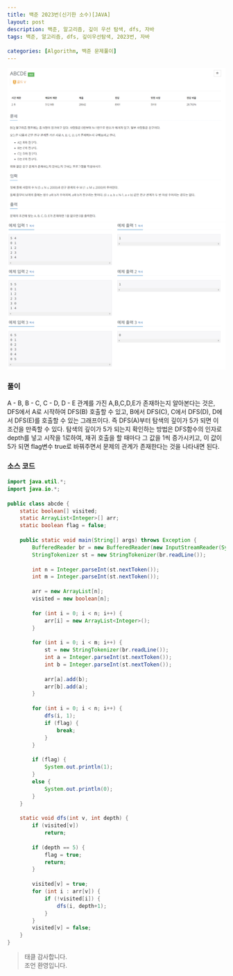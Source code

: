 ```yaml
---
title: 백준 2023번(신기한 소수)[JAVA]
layout: post
description: 백준, 알고리즘, 깊이 우선 탐색, dfs, 자바
tags: 백준, 알고리즘, dfs, 깊이우선탐색, 2023번, 자바

categories: [Algorithm, 백준 문제풀이]
---
```


![13023-1](/assets/img/13023-1.png)<br/>
![13023-2](/assets/img/13023-2.png)

### __풀이__
A - B, B - C, C - D, D - E 관계를 가진 A,B,C,D,E가 존재하는지 알아본다는 것은, DFS에서 A로 시작하여 DFS(B) 호출할 수 있고, B에서 DFS(C), C에서 DFS(D), D에서 DFS(E)를 호출할 수 있는 그래프이다. 즉 DFS(A)부터 탐색의 깊이가 5가 되면 이 조건을 만족할 수 있다. 탐색의 깊이가 5가 되는지 확인하는 방법은 DFS함수의 인자로 depth를 넣고 시작을 1로하여, 재귀 호출을 할 때마다 그 값을 1씩 증가시키고, 이 값이 5가 되면 flag변수 true로 바꿔주면서 문제의 관계가 존재한다는 것을 나타내면 된다.


### __소스 코드__ 

```java
import java.util.*;
import java.io.*;

public class abcde {
	static boolean[] visited;
	static ArrayList<Integer>[] arr;
	static boolean flag = false;
	
	public static void main(String[] args) throws Exception {
		BufferedReader br = new BufferedReader(new InputStreamReader(System.in));
		StringTokenizer st = new StringTokenizer(br.readLine());
		
		int n = Integer.parseInt(st.nextToken());
		int m = Integer.parseInt(st.nextToken());
		
		arr = new ArrayList[n];
		visited = new boolean[n];
		
		for (int i = 0; i < n; i++) {
			arr[i] = new ArrayList<Integer>();
		}
		
		for (int i = 0; i < m; i++) {
			st = new StringTokenizer(br.readLine());
			int a = Integer.parseInt(st.nextToken());
			int b = Integer.parseInt(st.nextToken());
			
			arr[a].add(b);
			arr[b].add(a);
		}
		
		for (int i = 0; i < n; i++) {
			dfs(i, 1);
			if (flag) {
				break;
			}
		}
		
		if (flag) {
			System.out.println(1);
		}
		else {
			System.out.println(0);
		}
	}
	
	static void dfs(int v, int depth) {
		if (visited[v])
			return;
		
		if (depth == 5) {
			flag = true;
			return;
		}
		
		visited[v] = true;
		for (int i : arr[v]) {
			if (!visited[i]) {
				dfs(i, depth+1);
			}
		}
		visited[v] = false;
	}
}
```

> 태클 감사합니다.<br/>
> 조언 환영입니다.